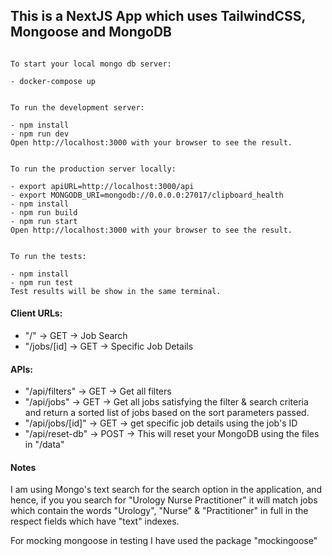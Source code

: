 ## This is a NextJS App which uses TailwindCSS, Mongoose and MongoDB

```

To start your local mongo db server:

- docker-compose up


To run the development server:

- npm install
- npm run dev
Open http://localhost:3000 with your browser to see the result.


To run the production server locally:

- export apiURL=http://localhost:3000/api
- export MONGODB_URI=mongodb://0.0.0.0:27017/clipboard_health
- npm install
- npm run build
- npm run start
Open http://localhost:3000 with your browser to see the result.


To run the tests:

- npm install
- npm run test
Test results will be show in the same terminal.

```

#### Client URLs:

-   "/" -> GET -> Job Search
-   "/jobs/[id] -> GET -> Specific Job Details

#### APIs:

-   "/api/filters" -> GET -> Get all filters
-   "/api/jobs" -> GET -> Get all jobs satisfying the filter & search criteria and return a sorted list of jobs based on the sort parameters passed.
-   "/api/jobs/[id]" -> GET -> get specific job details using the job's ID
-   "/api/reset-db" -> POST -> This will reset your MongoDB using the files in "/data"

#### Notes

I am using Mongo's text search for the search option in the application, and hence, if you you search for "Urology Nurse Practitioner" it will match jobs which contain the words "Urology", "Nurse" & "Practitioner" in full in the respect fields which have "text" indexes.

For mocking mongoose in testing I have used the package "mockingoose"
